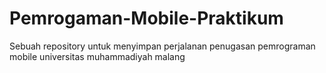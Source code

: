 # Pemrogaman-Mobile-Praktikum
Sebuah repository untuk menyimpan perjalanan penugasan pemrograman mobile universitas muhammadiyah malang

